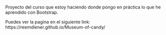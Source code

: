 Proyecto del curso que estoy haciendo donde pongo en práctica lo que he aprendido con Bootstrap.
<p>Puedes ver la pagina en el siguiente link: https://reemdiener.github.io/Museum-of-candy/</p>
